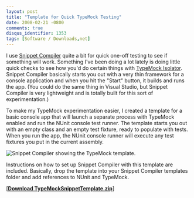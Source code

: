 ```yaml
---
layout: post
title: "Template for Quick TypeMock Testing"
date: 2008-02-21 -0800
comments: true
disqus_identifier: 1353
tags: [Software / Downloads,net]
---
```

I use [Snippet Compiler](http://www.sliver.com/dotnet/SnippetCompiler/)
quite a bit for quick one-off testing to see if something will work.
Something I've been doing a lot lately is doing little quick checks to
see how you'd do certain things with [TypeMock
Isolator](http://www.typemock.com). Snippet Compiler basically starts
you out with a very thin framework for a console application and when
you hit the "Start" button, it builds and runs the app. (You could do
the same thing in Visual Studio, but Snippet Compiler is very
lightweight and is totally built for this sort of experimentation.)

To make my TypeMock experimentation easier, I created a template for a
basic console app that will launch a separate process with TypeMock
enabled and run the NUnit console test runner. The template starts you
out with an empty class and an empty test fixture, ready to populate
with tests. When you run the app, the NUnit console runner will execute
any test fixtures you put in the current assembly.

![Snippet Compiler showing the TypeMock
template.](https://cloud.githubusercontent.com/assets/1156571/21692775/43723134-d333-11e6-9168-e61f4c5204df.gif)

Instructions on how to set up Snippet Compiler with this template are
included. Basically, drop the template into your Snippet Compiler
templates folder and add references to NUnit and TypeMock.

[**[Download
TypeMockSnippetTemplate.zip](https://gist.github.com/tillig/c4c6c547b065ebf768a9b7fb45d8a102)**]

